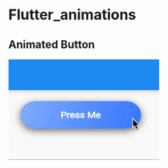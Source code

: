 # Flutter_animations


## Animated Button
<img src="assets/animated_button.gif" height="200" width="300">
